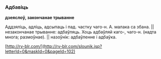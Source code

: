 ### Адбавіць
**дзеяслоў, закончанае трыванне**

Аддзяліць, адліць, адсыпаць і пад. частку чаго-н. А. малака са збана. || незакончанае трыванне: адбаўляць. Хоць адбаўляй каго-, чаго-н. (надта многа; размоўнае). || назоўнік: адбаўленне і адбаўка.

<a rel="author">[http://rv-blr.com/](http://rv-blr.com/slounik.jsp?letterId=0&maskId=0&pageId=102)</a>
